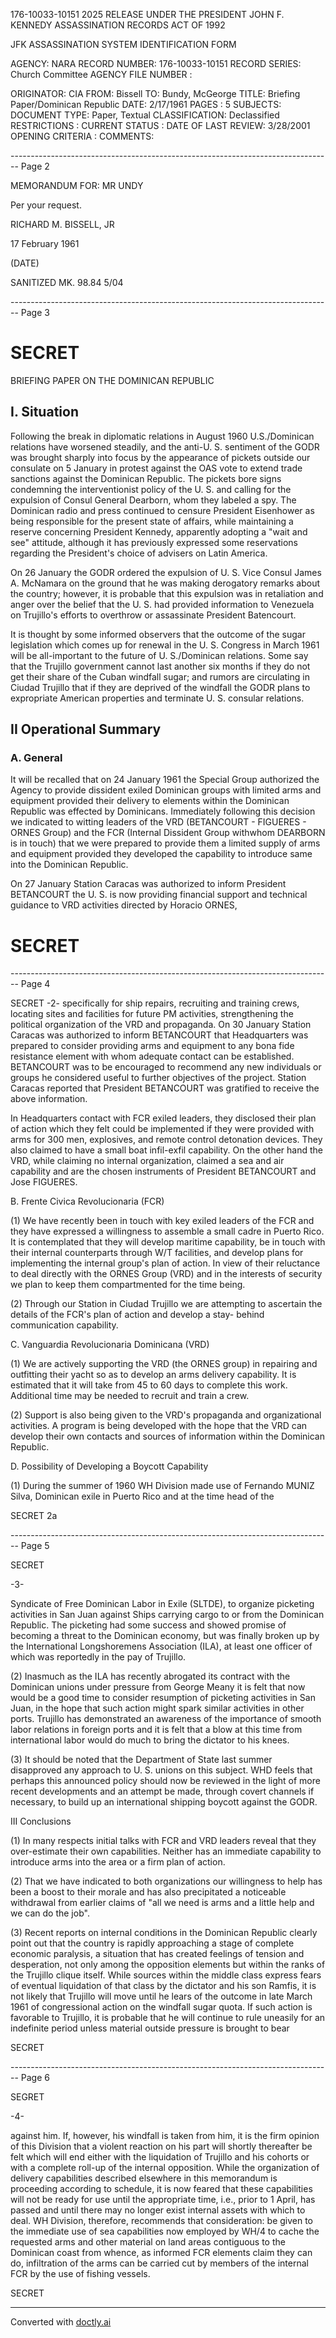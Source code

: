 176-10033-10151 2025 RELEASE UNDER THE PRESIDENT JOHN F. KENNEDY ASSASSINATION RECORDS ACT OF 1992

JFK ASSASSINATION SYSTEM
IDENTIFICATION FORM

AGENCY: NARA
RECORD NUMBER: 176-10033-10151
RECORD SERIES: Church Committee
AGENCY FILE NUMBER :

ORIGINATOR: CIA
FROM: Bissell
TO: Bundy, McGeorge
TITLE: Briefing Paper/Dominican Republic
DATE: 2/17/1961
PAGES : 5
SUBJECTS:
DOCUMENT TYPE: Paper, Textual
CLASSIFICATION: Declassified
RESTRICTIONS :
CURRENT STATUS :
DATE OF LAST REVIEW: 3/28/2001
OPENING CRITERIA :
COMMENTS:


-------------------------------------------------------------------------------- Page 2

MEMORANDUM FOR: MR UNDY

Per your request.

RICHARD M. BISSELL, JR

17 February 1961

(DATE)

SANITIZED MK. 98.84 5/04


-------------------------------------------------------------------------------- Page 3

# SECRET

BRIEFING PAPER ON THE DOMINICAN REPUBLIC

## I. Situation

Following the break in diplomatic relations in August 1960 U.S./Dominican relations have worsened steadily, and the anti-U. S. sentiment of the GODR was brought sharply into focus by the appearance of pickets outside our consulate on 5 January in protest against the OAS vote to extend trade sanctions against the Dominican Republic. The pickets bore signs condemning the interventionist policy of the U. S. and calling for the expulsion of Consul General Dearborn, whom they labeled a spy. The Dominican radio and press continued to censure President Eisenhower as being responsible for the present state of affairs, while maintaining a reserve concerning President Kennedy, apparently adopting a "wait and see" attitude, although it has previously expressed some reservations regarding the President's choice of advisers on Latin America.

On 26 January the GODR ordered the expulsion of U. S. Vice Consul James A. McNamara on the ground that he was making derogatory remarks about the country; however, it is probable that this expulsion was in retaliation and anger over the belief that the U. S. had provided information to Venezuela on Trujillo's efforts to overthrow or assassinate President Batencourt.

It is thought by some informed observers that the outcome of the sugar legislation which comes up for renewal in the U. S. Congress in March 1961 will be all-important to the future of U. S./Dominican relations. Some say that the Trujillo government cannot last another six months if they do not get their share of the Cuban windfall sugar; and rumors are circulating in Ciudad Trujillo that if they are deprived of the windfall the GODR plans to expropriate American properties and terminate U. S. consular relations.

## II Operational Summary

### A. General

It will be recalled that on 24 January 1961 the Special Group authorized the Agency to provide dissident exiled Dominican groups with limited arms and equipment provided their delivery to elements within the Dominican Republic was effected by Dominicans. Immediately following this decision we indicated to witting leaders of the VRD (BETANCOURT - FIGUERES - ORNES Group) and the FCR (Internal Dissident Group withwhom DEARBORN is in touch) that we were prepared to provide them a limited supply of arms and equipment provided they developed the capability to introduce same into the Dominican Republic.

On 27 January Station Caracas was authorized to inform President BETANCOURT the U. S. is now providing financial support and technical guidance to VRD activities directed by Horacio ORNES,

# SECRET


-------------------------------------------------------------------------------- Page 4

SECRET
-2-
specifically for ship repairs, recruiting and training crews, locating
sites and facilities for future PM activities, strengthening the political
organization of the VRD and propaganda. On 30 January Station Caracas
was authorized to inform BETANCOURT that Headquarters was prepared
to consider providing arms and equipment to any bona fide resistance element
with whom adequate contact can be established. BETANCOURT was to be
encouraged to recommend any new individuals or groups he considered useful
to further objectives of the project. Station Caracas reported that President
BETANCOURT was gratified to receive the above information.

In Headquarters contact with FCR exiled leaders, they disclosed
their plan of action which they felt could be implemented if they were
provided with arms for 300 men, explosives, and remote control detonation
devices. They also claimed to have a small boat infil-exfil capability.
On the other hand the VRD, while claiming no internal organization, claimed
a sea and air capability and are the chosen instruments of President
BETANCOURT and Jose FIGUERES.

B. Frente Civica Revolucionaria (FCR)

(1) We have recently been in touch with key exiled leaders of
the FCR and they have expressed a willingness to assemble a small cadre
in Puerto Rico. It is contemplated that they will develop maritime
capability, be in touch with their internal counterparts through
W/T facilities, and develop plans for implementing the internal group's
plan of action. In view of their reluctance to deal directly with the
ORNES Group (VRD) and in the interests of security we plan to keep
them compartmented for the time being.

(2) Through our Station in Ciudad Trujillo we are attempting
to ascertain the details of the FCR's plan of action and develop a stay-
behind communication capability.

C. Vanguardia Revolucionaria Dominicana (VRD)

(1) We are actively supporting the VRD (the ORNES group) in
repairing and outfitting their yacht so as to develop an arms delivery
capability. It is estimated that it will take from 45 to 60 days to complete
this work. Additional time may be needed to recruit and train a crew.

(2) Support is also being given to the VRD's propaganda and
organizational activities. A program is being developed with the hope that
the VRD can develop their own contacts and sources of information within
the Dominican Republic.

D. Possibility of Developing a Boycott Capability

(1) During the summer of 1960 WH Division made use of Fernando
MUNIZ Silva, Dominican exile in Puerto Rico and at the time head of the

SECRET
2a


-------------------------------------------------------------------------------- Page 5

SECRET

-3-

Syndicate of Free Dominican Labor in Exile (SLTDE), to organize picketing activities in San Juan against Ships carrying cargo to or from the Dominican Republic. The picketing had some success and showed promise of becoming a threat to the Dominican economy, but was finally broken up by the International Longshoremens Association (ILA), at least one officer of which was reportedly in the pay of Trujillo.

(2) Inasmuch as the ILA has recently abrogated its contract with the Dominican unions under pressure from George Meany it is felt that now would be a good time to consider resumption of picketing activities in San Juan, in the hope that such action might spark similar activities in other ports. Trujillo has demonstrated an awareness of the importance of smooth labor relations in foreign ports and it is felt that a blow at this time from international labor would do much to bring the dictator to his knees.

(3) It should be noted that the Department of State last summer disapproved any approach to U. S. unions on this subject. WHD feels that perhaps this announced policy should now be reviewed in the light of more recent developments and an attempt be made, through covert channels if necessary, to build up an international shipping boycott against the GODR.

III Conclusions

(1) In many respects initial talks with FCR and VRD leaders reveal that they over-estimate their own capabilities. Neither has an immediate capability to introduce arms into the area or a firm plan of action.

(2) That we have indicated to both organizations our willingness to help has been a boost to their morale and has also precipitated a noticeable withdrawal from earlier claims of "all we need is arms and a little help and we can do the job".

(3) Recent reports on internal conditions in the Dominican Republic clearly point out that the country is rapidly approaching a stage of complete economic paralysis, a situation that has created feelings of tension and desperation, not only among the opposition elements but within the ranks of the Trujillo clique itself. While sources within the middle class express fears of eventual liquidation of that class by the dictator and his son Ramfis, it is not likely that Trujillo will move until he lears of the outcome in late March 1961 of congressional action on the windfall sugar quota. If such action is favorable to Trujillo, it is probable that he will continue to rule uneasily for an indefinite period unless material outside pressure is brought to bear

SECRET


-------------------------------------------------------------------------------- Page 6

SEGRET

-4-

against him. If, however, his windfall is taken from him, it is the
firm opinion of this Division that a violent reaction on his part will
shortly thereafter be felt which will end either with the liquidation of
Trujillo and his cohorts or with a complete roll-up of the internal opposition.
While the organization of delivery capabilities described elsewhere in this
memorandum is proceeding according to schedule, it is now feared that
these capabilities will not be ready for use until the appropriate time,
i.e., prior to 1 April, has passed and until there may no longer exist
internal assets with which to deal. WH Division, therefore, recommends
that consideration: be given to the immediate use of sea capabilities
now employed by WH/4 to cache the requested arms and other material
on land areas contiguous to the Dominican coast from whence, as informed
FCR elements claim they can do, infiltration of the arms can be carried
cut by members of the internal FCR by the use of fishing vessels.

SECRET


---
Converted with [doctly.ai](https://doctly.ai)